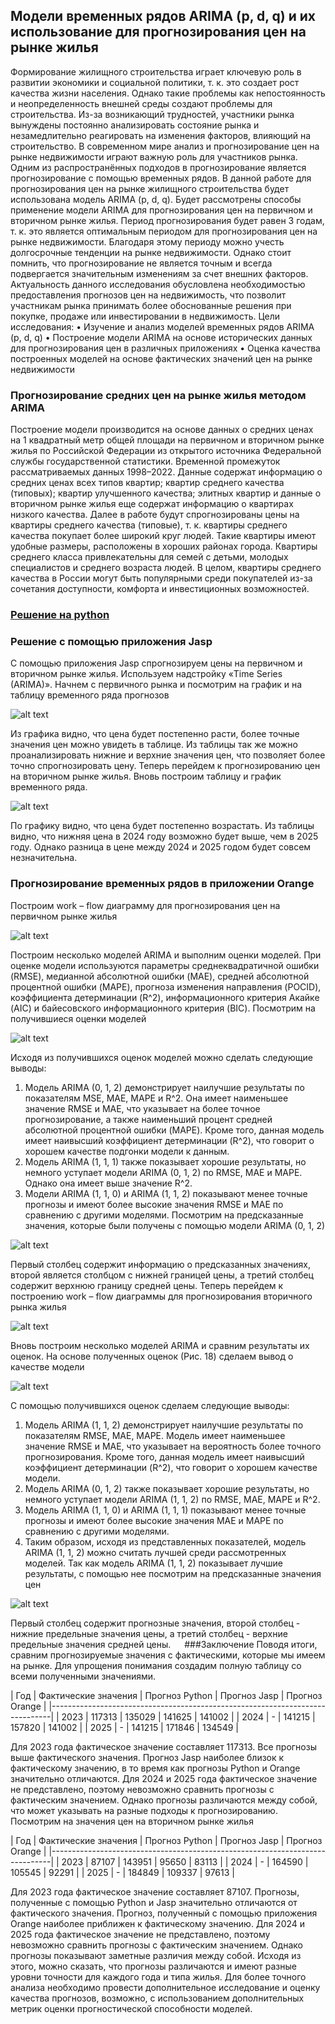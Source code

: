 ## Модели временных рядов ARIMA (p, d, q) и их использование для прогнозирования цен на рынке жилья

Формирование жилищного строительства играет ключевую роль в развитии экономики и социальной политики, т. к. это создает рост качества жизни населения. Однако такие проблемы как непостоянность и неопределенность внешней среды создают проблемы для строительства. Из-за возникающий трудностей, участники рынка вынуждены постоянно анализировать состояние рынка и незамедлительно реагировать на изменения факторов, влияющий на строительство. 
В современном мире анализ и прогнозирование цен на рынке недвижимости играют важную роль для участников рынка. Одним из распространённых подходов в прогнозирование является прогнозирование с помощью временных рядов.
В данной работе для прогнозирования цен на рынке жилищного строительства будет использована модель ARIMA (p, d, q). Будет рассмотрены способы применение модели ARIMA для прогнозирования цен на первичном и вторичном рынке жилья. Период прогнозирования будет равен 3 годам, т. к. это является оптимальным периодом для прогнозирования цен на рынке недвижимости. Благодаря этому периоду можно учесть долгосрочные тенденции на рынке недвижимости. Однако стоит помнить, что прогнозирование не является точным и всегда подвергается значительным изменениям за счет внешних факторов.
Актуальность данного исследования обусловлена необходимостью предоставления прогнозов цен на недвижимость, что позволит участникам рынка принимать более обоснованные решения при покупке, продаже или инвестировании в недвижимость.
Цели исследования:
•	Изучение и анализ моделей временных рядов ARIMA (p, d, q)
•	Построение модели ARIMA на основе исторических данных для прогнозирования цен в различных приложениях
•	Оценка качества построенных моделей на основе фактических значений цен на рынке недвижимости

### Прогнозирование средних цен на рынке жилья методом ARIMA
Построение модели производится на основе данных о средних ценах на 1 квадратный метр общей площади на первичном и вторичном рынке жилья по Российской Федерации из открытого источника Федеральной службы государственной статистики. Временной промежуток рассматриваемых данных 1998–2022. Данные содержат информацию о средних ценах всех типов квартир; квартир среднего качества (типовых); квартир улучшенного качества; элитных квартир и данные о вторичном рынке жилья еще содержат информацию о квартирах низкого качества.
Далее в работе будут спрогнозированы цены на квартиры среднего качества (типовые), т. к. квартиры среднего качества покупает более широкий круг людей. Такие квартиры имеют удобные размеры, расположены в хороших районах города. Квартиры среднего класса привлекательны для семей с детьми, молодых специалистов и среднего возраста людей. В целом, квартиры среднего качества в России могут быть популярными среди покупателей из-за сочетания доступности, комфорта и инвестиционных возможностей.

### [Решение на python](https://github.com/Elisavile/ARIMA-model-/blob/main/Модели_временных_рядов_ARIMA_(p%2C_d%2C_q)_и_их_использование_для_прогнозирования_цен_на_рынке_жилья.ipynb)
### Решение с помощью приложения Jasp
С помощью приложения Jasp спрогнозируем цены на первичном и вторичном рынке жилья. Используем надстройку «Time Series (ARIMA)».
Начнем с первичного рынка и посмотрим на график и на таблицу временного ряда прогнозов

![alt text](https://github.com/Elisavile/ARIMA-model-/blob/main/jasp1.png)

Из графика видно, что цена будет постепенно расти, более точные значения цен можно увидеть в таблице. Из таблицы так же можно проанализировать нижние и верхние значения цен, что позволяет более точно спрогнозировать цену. 
Теперь перейдем к прогнозированию цен на вторичном рынке жилья. Вновь построим таблицу и график временного ряда. 

![alt text](https://github.com/Elisavile/ARIMA-model-/blob/main/jasp2.png)

По графику видно, что цена будет постепенно возрастать. Из таблицы видно, что нижняя цена в 2024 году возможно будет выше, чем в 2025 году. Однако разница в цене между 2024 и 2025 годом будет совсем незначительна. 

### Прогнозирование временных рядов в приложении Orange
Построим work – flow диаграмму для прогнозирования цен на первичном рынке жилья 

![alt text](https://github.com/Elisavile/ARIMA-model-/blob/main/orange1.png)

Построим несколько моделей ARIMA и выполним оценки моделей. При оценке модели используются параметры среднеквадратичной ошибки (RMSE), медианной абсолютной ошибки (MAE), средней абсолютной процентной ошибки (MAPE), прогноза изменения направления (POCID), коэффициента детерминации (R^2), информационного критерия Акайке (AIC) и байесовского информационного критерия (BIC). Посмотрим на получившиеся оценки моделей 

![alt text](https://github.com/Elisavile/ARIMA-model-/blob/main/orange%202.png)

Исходя из получившихся оценок моделей можно сделать следующие выводы:
1.	Модель ARIMA (0, 1, 2) демонстрирует наилучшие результаты по показателям MSE, MAE, MAPE и R^2. Она имеет наименьшее значение RMSE и MAE, что указывает на более точное прогнозирование, а также наименьший процент средней абсолютной процентной ошибки (MAPE). Кроме того, данная модель имеет наивысший коэффициент детерминации (R^2), что говорит о хорошем качестве подгонки модели к данным.
2.	Модель ARIMA (1, 1, 1) также показывает хорошие результаты, но немного уступает модели ARIMA (0, 1, 2) по RMSE, MAE и MAPE. Однако она имеет выше значение R^2.
3.	Модели ARIMA (1, 1, 0) и ARIMA (1, 1, 2) показывают менее точные   прогнозы и имеют более высокие значения RMSE и MAE по сравнению с другими моделями.
Посмотрим на предсказанные значения, которые были получены с помощью модели ARIMA (0, 1, 2)

![alt text](https://github.com/Elisavile/ARIMA-model-/blob/main/orange3.png)

Первый столбец содержит информацию о предсказанных значениях, второй является столбцом с нижней границей цены, а третий столбец содержит верхнюю границу средней цены.
Теперь перейдем к построению work – flow диаграммы для прогнозирования вторичного рынка жилья 

![alt text](https://github.com/Elisavile/ARIMA-model-/blob/main/orange4.png)

Вновь построим несколько моделей ARIMA и сравним результаты их оценок. На основе полученных оценок (Рис. 18) сделаем вывод о качестве модели

![alt text](https://github.com/Elisavile/ARIMA-model-/blob/main/orange5.png)

С помощью получившихся оценок сделаем следующие выводы:
1.	Модель ARIMA (1, 1, 2) демонстрирует наилучшие результаты по показателям RMSE, MAE, MAPE. Модель имеет наименьшее значение RMSE и MAE, что указывает на вероятность более точного прогнозирования. Кроме того, данная модель имеет наивысший коэффициент детерминации (R^2), что говорит о хорошем качестве модели.
2.	Модель ARIMA (0, 1, 2) также показывает хорошие результаты, но немного уступает модели ARIMA (1, 1, 2) по RMSE, MAE, MAPE и R^2.
3.	Модель ARIMA (1, 1, 0) и ARIMA (1, 1, 1) показывают менее точные прогнозы и имеют более высокие значения MAE и MAPE по сравнению с другими моделями.
4.	Таким образом, исходя из представленных показателей, модель ARIMA (1, 1, 2) можно считать лучшей среди рассмотренных моделей. 
Так как модель ARIMA (1, 1, 2) показывает лучшие результаты, с помощью нее посмотрим на предсказанные значения цен 

![alt text](https://github.com/Elisavile/ARIMA-model-/blob/main/orang6.png)

Первый столбец содержит прогнозные значения, второй столбец - нижние предельные значения цены, а третий столбец - верхние предельные значения средней цены.
 
###Заключение
Поводя итоги, сравним прогнозируемые значения с фактическими, которые мы имеем на рынке. Для упрощения понимания создадим полную таблицу со всеми полученными значениями.

| Год | Фактические значения | Прогноз Python |	Прогноз Jasp |	Прогноз Orange |
|------------------------------------------------------------------------------|
| 2023 | 117313 | 135029 | 141625 | 141002 |
| 2024 | - | 141215 | 157820 | 141002 | 
| 2025 | - | 141215 | 171846 | 134549 |


Для 2023 года фактическое значение составляет 117313. Все прогнозы выше фактического значения. Прогноз Jasp наиболее близок к фактическому значению, в то время как прогнозы Python и Orange значительно отличаются.
Для 2024 и 2025 года фактическое значение не представлено, поэтому невозможно сравнить прогнозы с фактическим значением. Однако прогнозы различаются между собой, что может указывать на разные подходы к прогнозированию.
Посмотрим на значения цен на вторичном рынке жилья 

| Год | Фактические значения | Прогноз Python |	Прогноз Jasp |	Прогноз Orange |
|------------------------------------------------------------------------------|
| 2023 | 87107 | 143951 | 95650 | 83113 |
| 2024 | - | 164590 | 105545 | 92291 | 
| 2025 | - | 184849 | 109337 | 97613 |

Для 2023 года фактическое значение составляет 87107. Прогнозы, полученные с помощью Python и Jasp значительно отличаются от фактического значения. Прогноз, полученный с помощью приложения Orange наиболее приближен к фактическому значению.
Для 2024 и 2025 года фактическое значение не представлено, поэтому невозможно сравнить прогнозы с фактическим значением. Однако прогнозы показывают заметные различия между собой.
Исходя из этого, можно сказать, что прогнозы различаются и имеют разные уровни точности для каждого года и типа жилья. Для более точного анализа необходимо провести дополнительное исследование и оценку качества прогнозов, возможно, с использованием дополнительных метрик оценки прогностической способности моделей.

